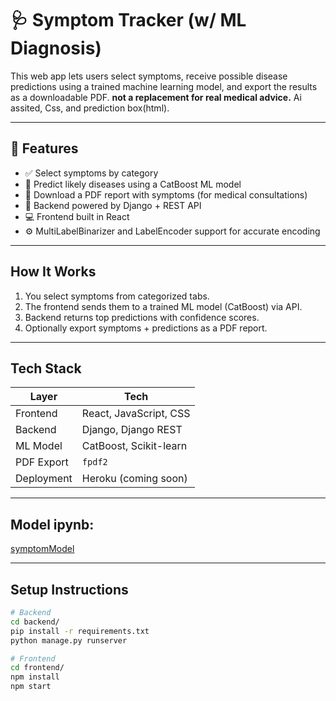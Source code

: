 # 🩺 Symptom Tracker (w/ ML Diagnosis)

This web app lets users select symptoms, receive possible disease predictions using a trained machine learning model, and export the results as a downloadable PDF. **not a replacement for real medical advice.**
Ai assited, Css, and prediction box(html).

---

## 🚀 Features

- ✅ Select symptoms by category
- 🧠 Predict likely diseases using a CatBoost ML model
- 📄 Download a PDF report with symptoms (for medical consultations)
- 🔐 Backend powered by Django + REST API
- 💻 Frontend built in React
- ⚙️ MultiLabelBinarizer and LabelEncoder support for accurate encoding

---

## How It Works

1. You select symptoms from categorized tabs.
2. The frontend sends them to a trained ML model (CatBoost) via API.
3. Backend returns top predictions with confidence scores.
4. Optionally export symptoms + predictions as a PDF report.

---

##  Tech Stack

| Layer      | Tech                  |
|------------|------------------------|
| Frontend   | React, JavaScript, CSS |
| Backend    | Django, Django REST    |
| ML Model   | CatBoost, Scikit-learn |
| PDF Export | `fpdf2`                |
| Deployment | Heroku (coming soon)   |

---

## Model ipynb:

[symptomModel]([url](https://colab.research.google.com/drive/1GiuKZHifoPUQC5KNYKnRHb9nlPLONFa5?usp=sharing))

---

## Setup Instructions

```bash
# Backend
cd backend/
pip install -r requirements.txt
python manage.py runserver

# Frontend
cd frontend/
npm install
npm start
